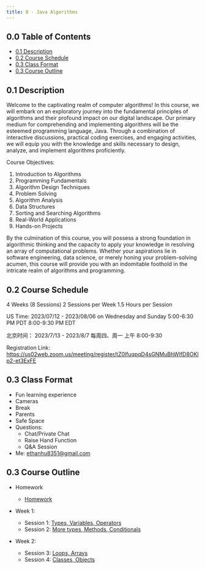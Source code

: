 ```yaml
---
title: 0 - Java Algorithms
---
```


## 0.0 Table of Contents <!-- omit from toc -->

- [0.1 Description](#01-description)
- [0.2 Course Schedule](#02-course-schedule)
- [0.3 Class Format](#03-class-format)
- [0.3 Course Outline](#03-course-outline)

## 0.1 Description

Welcome to the captivating realm of computer algorithms! In this course, we will embark on an exploratory journey into the fundamental principles of algorithms and their profound impact on our digital landscape. Our primary medium for comprehending and implementing algorithms will be the esteemed programming language, Java. Through a combination of interactive discussions, practical coding exercises, and engaging activities, we will equip you with the knowledge and skills necessary to design, analyze, and implement algorithms proficiently.

Course Objectives:

1. Introduction to Algorithms
2. Programming Fundamentals
3. Algorithm Design Techniques
4. Problem Solving
5. Algorithm Analysis
6. Data Structures
7. Sorting and Searching Algorithms
8. Real-World Applications
9. Hands-on Projects

By the culmination of this course, you will possess a strong foundation in algorithmic thinking and the capacity to apply your knowledge in resolving an array of computational problems. Whether your aspirations lie in software engineering, data science, or merely honing your problem-solving acumen, this course will provide you with an indomitable foothold in the intricate realm of algorithms and programming.

## 0.2 Course Schedule

4 Weeks (8 Sessions)
2 Sessions per Week
1.5 Hours per Session

US Time:
2023/07/12 - 2023/08/06 on Wednesday and Sunday
5:00-6:30 PM PDT
8:00-9:30 PM EDT

北京时间：
2023/7/13 - 2023/8/7
每周四、周一 上午 8:00-9:30

Registration Link: https://us02web.zoom.us/meeting/register/tZ0lfuqpqD4sGNMuBhWIfD8OKlp2-et3ExFE

## 0.3 Class Format

- Fun learning experience
- Cameras
- Break
- Parents
- Safe Space
- Questions:
  - Chat/Private Chat
  - Raise Hand Function
  - Q&A Session
- Me: ethanhu8351@gmail.com

## 0.3 Course Outline

- Homework
  - [Homework](homework/homework.md)
- Week 1:

  - Session 1: [Types, Variables, Operators](lectures/types_variables_operators)
  - Session 2: [More types, Methods, Conditionals](lectures/more_types_methods_conditionals)

- Week 2:
  - Session 3: [Loops, Arrays](/lectures/loops_arrays)
  - Session 4: [Classes, Objects](/lectures/classes_objects)
